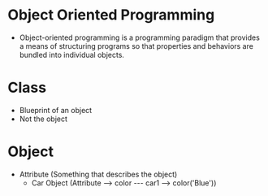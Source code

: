 # Object Oriented Programming

- Object-oriented programming is a programming paradigm that provides a means of structuring programs so that properties and behaviors are bundled into individual objects.

# Class

- Blueprint of an object
- Not the object

# Object
- Attribute (Something that describes the object)
    - Car Object (Attribute --> color  ---  car1 --> color('Blue'))